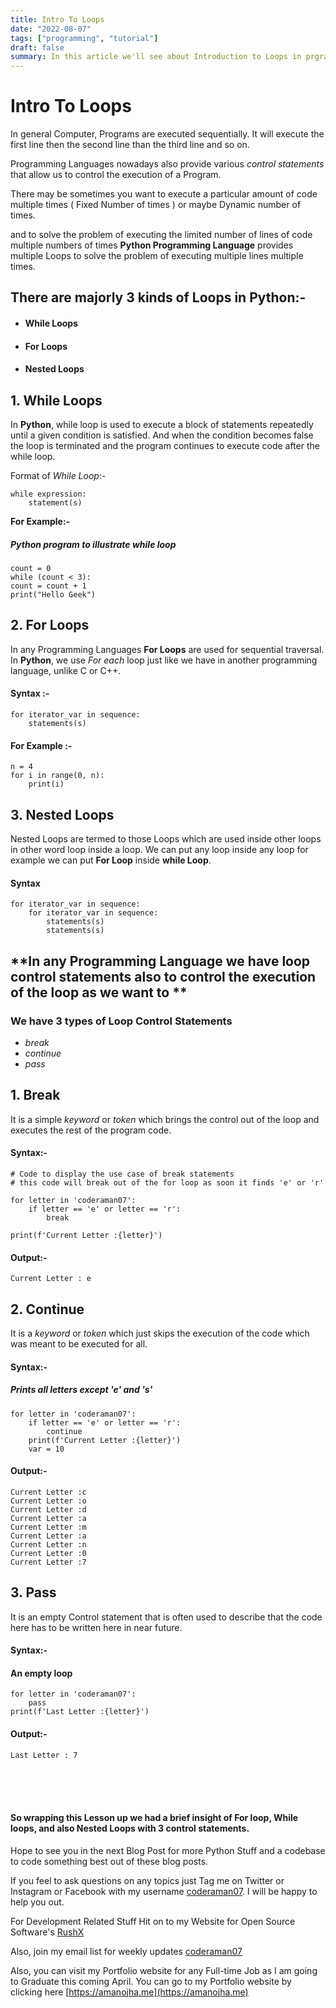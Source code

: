 ```yaml
---
title: Intro To Loops
date: "2022-08-07"
tags: ["programming", "tutorial"]
draft: false
summary: In this article we'll see about Introduction to Loops in prgraming language
---
```


# Intro To Loops

In general Computer, Programs are executed sequentially. It will execute the first line then the second line than the third line and so on.

Programming Languages nowadays also provide various _control statements_ that allow us to control the execution of a Program.

There may be sometimes you want to execute a particular amount of code multiple times ( Fixed Number of times ) or maybe Dynamic number of times.

and to solve the problem of executing the limited number of lines of code multiple numbers of times **Python Programming Language** provides multiple Loops to solve the problem of executing multiple lines multiple times.

## There are majorly 3 kinds of Loops in Python:-

- #### **While Loops**
- #### **For Loops**
- #### **Nested Loops**

## 1. While Loops

In **Python**, while loop is used to execute a block of statements repeatedly until a given condition is satisfied. And when the condition becomes false the loop is terminated and the program continues to execute code after the while loop.

Format of _While Loop_:-

```
while expression:
    statement(s)
```

**For Example:-**

##### Python program to illustrate while loop

```
count = 0
while (count < 3):
count = count + 1
print("Hello Geek")
```

## 2. For Loops

In any Programming Languages **For Loops** are used for sequential traversal. In **Python**, we use _For each_ loop just like we have in another programming language, unlike C or C++.

#### Syntax :-

```
for iterator_var in sequence:
    statements(s)
```

#### For Example :-

```
n = 4
for i in range(0, n):
	print(i)
```

## 3. Nested Loops

Nested Loops are termed to those Loops which are used inside other loops in other word loop inside a loop. We can put any loop inside any loop for example we can put **For Loop** inside **while Loop**.

#### Syntax

```
for iterator_var in sequence:
	for iterator_var in sequence:
		statements(s)
		statements(s)
```

## **In any Programming Language we have loop control statements also to control the execution of the loop as we want to **

### We have 3 types of Loop Control Statements

- _break_
- _continue_
- _pass_

## 1. Break

It is a simple _keyword_ or _token_ which brings the control out of the loop and executes the rest of the program code.

#### Syntax:-

```
# Code to display the use case of break statements
# this code will break out of the for loop as soon it finds 'e' or 'r'

for letter in 'coderaman07':
	if letter == 'e' or letter == 'r':
		break

print(f'Current Letter :{letter}')
```

#### Output:-

```
Current Letter : e
```

## 2. Continue

It is a _keyword_ or _token_ which just skips the execution of the code which was meant to be executed for all.

#### Syntax:-

##### Prints all letters except 'e' and 's'

```
for letter in 'coderaman07':
	if letter == 'e' or letter == 'r':
		continue
	print(f'Current Letter :{letter}')
	var = 10
```

#### Output:-

```
Current Letter :c
Current Letter :o
Current Letter :d
Current Letter :a
Current Letter :m
Current Letter :a
Current Letter :n
Current Letter :0
Current Letter :7
```

## 3. Pass

It is an empty Control statement that is often used to describe that the code here has to be written here in near future.

#### Syntax:-

#### An empty loop

```
for letter in 'coderaman07':
	pass
print(f'Last Letter :{letter}')
```

#### Output:-

```
Last Letter : 7
```

<br /><br /><br />

#### So wrapping this Lesson up we had a brief insight of For loop, While loops, and also Nested Loops with 3 control statements.

Hope to see you in the next Blog Post for more Python Stuff and a codebase to code something best out of these blog posts.

If you feel to ask questions on any topics just Tag me on Twitter or Instagram or Facebook with my username [coderaman07](https://linktr.ee/coderaman07). I will be happy to help you out.

For Development Related Stuff Hit on to my Website for Open Source Software's [RushX](https://rushx.pythonanywhere.com)

Also, join my email list for weekly updates [coderaman07](https://coderaman07.ck.page)

Also, you can visit my Portfolio website for any Full-time Job as I am going to Graduate this coming April. You can go to my Portfolio website by clicking here [https://amanojha.me](https://amanojha.me)
